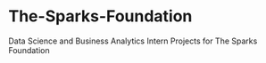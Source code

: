 # The-Sparks-Foundation
Data Science and Business Analytics Intern Projects for The Sparks Foundation
